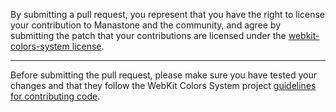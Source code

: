 By submitting a pull request, you represent that you have the right to license
your contribution to Manastone and the community, and agree by submitting the patch
that your contributions are licensed under the [webkit-colors-system license](https://github.com/minedelve/webkit-colors-system/blob/main/LICENSE.md).

---

Before submitting the pull request, please make sure you have tested your
changes and that they follow the WebKit Colors System project [guidelines for contributing code](https://github.com/minedelve/webkit-colors-system/blob/main/CODE_OF_CONDUCT.md).
